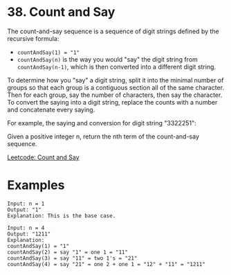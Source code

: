 # 38. Count and Say

The count-and-say sequence is a sequence of digit strings defined by the recursive formula:

- `countAndSay(1) = "1"`
- `countAndSay(n)` is the way you would "say" the digit string from `countAndSay(n-1)`, which is
  then converted into a different digit string.

To determine how you "say" a digit string, split it into the minimal number of groups so that each
group is a contiguous section all of the same character. Then for each group, say the number of
characters, then say the character. To convert the saying into a digit string, replace the counts
with a number and concatenate every saying.

For example, the saying and conversion for digit string "3322251":

Given a positive integer n, return the nth term of the count-and-say sequence.

[Leetcode: Count and Say](https://leetcode.com/problems/count-and-say/)

# Examples

```
Input: n = 1
Output: "1"
Explanation: This is the base case.
```

```
Input: n = 4
Output: "1211"
Explanation:
countAndSay(1) = "1"
countAndSay(2) = say "1" = one 1 = "11"
countAndSay(3) = say "11" = two 1's = "21"
countAndSay(4) = say "21" = one 2 + one 1 = "12" + "11" = "1211"
```

